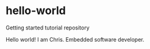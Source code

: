 # hello-world
Getting started tutorial repository

Hello world! 
I am Chris. Embedded software developer.
